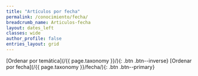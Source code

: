 ```yaml
---
title: "Artículos por fecha"
permalink: /conocimiento/fecha/
breadcrumb_name: Articulos-fecha
layout: dates_left
classes: wide
author_profile: false
entries_layout: grid
---
```


[Ordenar por temática](/{{ page.taxonomy }}/){: .btn .btn--inverse} [Ordenar por fecha](/{{ page.taxonomy }}/fecha/){: .btn .btn--primary}
